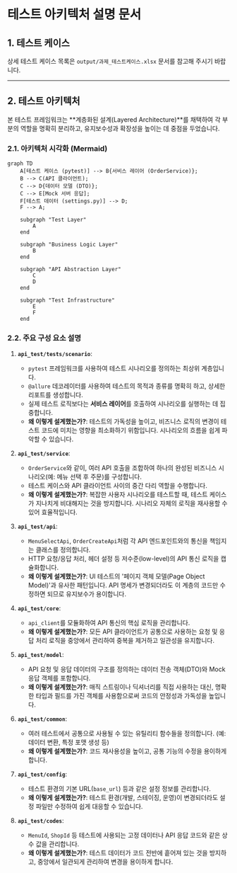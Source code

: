 # 테스트 아키텍처 설명 문서

## 1. 테스트 케이스
상세 테스트 케이스 목록은 `output/과제_테스트케이스.xlsx` 문서를 참고해 주시기 바랍니다.

---

## 2. 테스트 아키텍처

본 테스트 프레임워크는 **계층화된 설계(Layered Architecture)**를 채택하여 각 부분의 역할을 명확히 분리하고, 유지보수성과 확장성을 높이는 데 중점을 두었습니다.

### 2.1. 아키텍처 시각화 (Mermaid)

```mermaid
graph TD
    A[테스트 케이스 (pytest)] --> B{서비스 레이어 (OrderService)};
    B --> C(API 클라이언트);
    C --> D{데이터 모델 (DTO)};
    C --> E[Mock 서버 응답];
    F[테스트 데이터 (settings.py)] --> D;
    F --> A;

    subgraph "Test Layer"
        A
    end

    subgraph "Business Logic Layer"
        B
    end

    subgraph "API Abstraction Layer"
        C
        D
    end

    subgraph "Test Infrastructure"
        E
        F
    end
```

### 2.2. 주요 구성 요소 설명

1.  **`api_test/tests/scenario`**:
    -   `pytest` 프레임워크를 사용하여 테스트 시나리오를 정의하는 최상위 계층입니다.
    -   `@allure` 데코레이터를 사용하여 테스트의 목적과 종류를 명확히 하고, 상세한 리포트를 생성합니다.
    -   실제 테스트 로직보다는 **서비스 레이어**를 호출하여 시나리오를 실행하는 데 집중합니다.
    -   **왜 이렇게 설계했는가?**: 테스트의 가독성을 높이고, 비즈니스 로직의 변경이 테스트 코드에 미치는 영향을 최소화하기 위함입니다. 시나리오의 흐름을 쉽게 파악할 수 있습니다.

2.  **`api_test/service`**:
    -   `OrderService`와 같이, 여러 API 호출을 조합하여 하나의 완성된 비즈니스 시나리오(예: 메뉴 선택 후 주문)를 구성합니다.
    -   테스트 케이스와 API 클라이언트 사이의 중간 다리 역할을 수행합니다.
    -   **왜 이렇게 설계했는가?**: 복잡한 사용자 시나리오를 테스트할 때, 테스트 케이스가 지나치게 비대해지는 것을 방지합니다. 시나리오 자체의 로직을 재사용할 수 있어 효율적입니다.

3.  **`api_test/api`**:
    -   `MenuSelectApi`, `OrderCreateApi`처럼 각 API 엔드포인트와의 통신을 책임지는 클래스를 정의합니다.
    -   HTTP 요청/응답 처리, 헤더 설정 등 저수준(low-level)의 API 통신 로직을 캡슐화합니다.
    -   **왜 이렇게 설계했는가?**: UI 테스트의 '페이지 객체 모델(Page Object Model)'과 유사한 패턴입니다. API 명세가 변경되더라도 이 계층의 코드만 수정하면 되므로 유지보수가 용이합니다.

4.  **`api_test/core`**:
    -   `api_client`를 모듈화하여 API 통신의 핵심 로직을 관리합니다.
    -   **왜 이렇게 설계했는가?**: 모든 API 클라이언트가 공통으로 사용하는 요청 및 응답 처리 로직을 중앙에서 관리하여 중복을 제거하고 일관성을 유지합니다.

5.  **`api_test/model`**:
    -   API 요청 및 응답 데이터의 구조를 정의하는 데이터 전송 객체(DTO)와 Mock 응답 객체를 포함합니다.
    -   **왜 이렇게 설계했는가?**: 매직 스트링이나 딕셔너리를 직접 사용하는 대신, 명확한 타입과 필드를 가진 객체를 사용함으로써 코드의 안정성과 가독성을 높입니다.

6.  **`api_test/common`**:
    -   여러 테스트에서 공통으로 사용될 수 있는 유틸리티 함수들을 정의합니다. (예: 데이터 변환, 특정 포맷 생성 등)
    -   **왜 이렇게 설계했는가?**: 코드 재사용성을 높이고, 공통 기능의 수정을 용이하게 합니다.

7.  **`api_test/config`**:
    -   테스트 환경의 기본 URL(`base_url`) 등과 같은 설정 정보를 관리합니다.
    -   **왜 이렇게 설계했는가?**: 테스트 환경(개발, 스테이징, 운영)이 변경되더라도 설정 파일만 수정하여 쉽게 대응할 수 있습니다.

8.  **`api_test/codes`**:
    -   `MenuId`, `ShopId` 등 테스트에 사용되는 고정 데이터나 API 응답 코드와 같은 상수 값을 관리합니다.
    -   **왜 이렇게 설계했는가?**: 테스트 데이터가 코드 전반에 흩어져 있는 것을 방지하고, 중앙에서 일관되게 관리하여 변경을 용이하게 합니다.